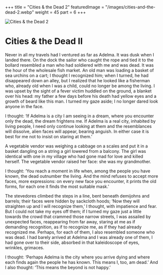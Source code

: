 +++
title = "Cities & the Dead 2"
featuredImage = "/images/cities-and-the-dead-2.webp"
weight = 45
part = 6
+++

![Cities & the Dead 2](/images/cities-and-the-dead-2.webp)

# Cities & the Dead II

Never in all my travels had I ventured as far as Adelma. It was dusk when I landed there. On the dock the sailor who caught the rope and tied it to the bollard resembled a man who had soldiered with me and was dead. It was the hour of the wholesale fish market. An old man was loading a basket of sea urchins on a cart; I thought I recognized him; when I turned, he had disappeared down an alley, but I realized that he looked like a fisherman who, already old when I was a child, could no longer be among the living. I was upset by the sight of a fever victim huddled on the ground, a blanket over his head: my father a few days before his death had yellow eyes and a growth of beard like this man. I turned my gaze aside; I no longer dared look anyone in the face.

I thought: ‘If Adelma is a city I am seeing in a dream, where you encounter only the dead, the dream frightens me. If Adelma is a real city, inhabited by living people, I need only continue looking at them and the resemblances will dissolve, alien faces will appear, bearing anguish. In either case it is best for me not to insist on staring at them.’

A vegetable vendor was weighing a cabbage on a scales and put it in a basket dangling on a string a girl lowered from a balcony. The girl was identical with one in my village who had gone mad for love and killed herself. The vegetable vendor raised her face: she was my grandmother.

I thought: ‘You reach a moment in life when, among the people you have known, the dead outnumber the living. And the mind refuses to accept more faces, more expressions: on every new face you encounter, it prints the old forms, for each one it finds the most suitable mask.’

The stevedores climbed the steps in a line, bent beneath demijohns and barrels; their faces were hidden by sackcloth hoods; ‘Now they will straighten up and I will recognize them,’ I thought, with impatience and fear. But I could not take my eyes off them; if I turned my gaze just a little towards the crowd that crammed those narrow streets, I was assailed by unexpected faces, reappearing from far away, staring at me as if demanding recognition, as if to recognize me, as if they had already recognized me. Perhaps, for each of them, I also resembled someone who was dead. I had barely arrived at Adelma and I was already one of them, I had gone over to their side, absorbed in that kaleidoscope of eyes, wrinkles, grimaces.

I thought: ‘Perhaps Adelma is the city where you arrive dying and where each finds again the people he has known. This means I, too, am dead.’ And I also thought: ‘This means the beyond is not happy.’